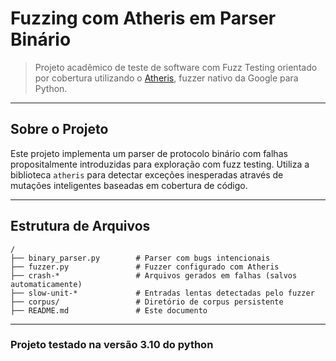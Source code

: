 # Fuzzing com Atheris em Parser Binário

> Projeto acadêmico de teste de software com Fuzz Testing orientado por cobertura utilizando o [Atheris](https://github.com/google/atheris), fuzzer nativo da Google para Python.

---

## Sobre o Projeto

Este projeto implementa um parser de protocolo binário com falhas propositalmente introduzidas para exploração com fuzz testing. Utiliza a biblioteca `atheris` para detectar exceções inesperadas através de mutações inteligentes baseadas em cobertura de código.

---

## Estrutura de Arquivos

```plaintext
/
├── binary_parser.py        # Parser com bugs intencionais
├── fuzzer.py               # Fuzzer configurado com Atheris
├── crash-*                 # Arquivos gerados em falhas (salvos automaticamente)
├── slow-unit-*             # Entradas lentas detectadas pelo fuzzer
├── corpus/                 # Diretório de corpus persistente
├── README.md               # Este documento
```
---
### Projeto testado na versão 3.10 do python
